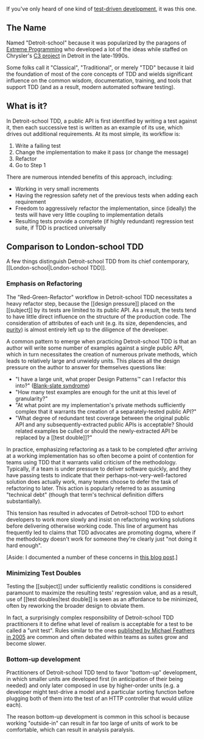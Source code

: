 If you've only heard of one kind of [test-driven development](https://en.wikipedia.org/wiki/Test-driven_development), it was this one. 

## The Name
Named "Detroit-school" because it was popularized by the paragons of [Extreme Programming](https://en.wikipedia.org/wiki/Extreme_programming) who developed a lot of the ideas while staffed on Chrysler's [C3 project](https://en.wikipedia.org/wiki/Chrysler_Comprehensive_Compensation_System) in Detroit in the late-1990s.

Some folks call it "Classical", "Traditional", or merely "TDD" because it laid the foundation of most of the core concepts of TDD and wields significant influence on the common wisdom, documentation, training, and tools that support TDD (and as a result, modern automated software testing).

## What is it?

In Detroit-school TDD, a public API is first identified by writing a test against it, then each successive test is written as an example of its use, which drives out additional requirements. At its most simple, its workflow is:

1. Write a failing test
2. Change the implementation to make it pass (or change the message)
3. Refactor
4. Go to Step 1

There are numerous intended benefits of this approach, including:

* Working in very small increments
* Having the regression safety net of the previous tests when adding each requirement
* Freedom to aggressively refactor the implementation, since (ideally) the tests will have very little coupling to implementation details
* Resulting tests provide a complete (if highly redundant) regression test suite, if TDD is practiced universally

## Comparison to London-school TDD

A few things distinguish Detroit-school TDD from its chief contemporary, [[London-school|London-school TDD]].

### Emphasis on Refactoring

The "Red-Green-Refactor" workflow in Detroit-school TDD necessitates a heavy refactor step, because the [[design pressure]] placed on the [[subject]] by its tests are limited to its public API. As a result, the tests tend to have little direct influence on the structure of the production code. The consideration of attributes of each unit (e.g. its size, dependencies, and [purity](https://en.wikipedia.org/wiki/Pure_function)) is almost entirely left up to the diligence of the developer.

A common pattern to emerge when practicing Detroit-school TDD is that an author will write some number of examples against a single public API, which in turn necessitates the creation of numerous private methods, which leads to relatively large and unwieldy units. This places all the design pressure on the author to answer for themselves questions like:

* "I have a large unit, what proper Design Patterns™ can I refactor this into?" ([Blank-slate syndrome](http://blog.codinghorror.com/avoiding-blank-page-syndrome/))
* "How many test examples are enough for the unit at this level of granularity?"
* "At what point are my implementation's private methods sufficiently complex that it warrants the creation of a separately-tested public API?"
* "What degree of redundant test coverage between the original public API and any subsequently-extracted public APIs is acceptable? Should related examples be culled or should the newly-extracted API be replaced by a [[test double]]?"

In practice, emphasizing refactoring as a task to be completed _after_ arriving at a working implementation has so often become a point of contention for teams using TDD that it warrants valid criticism of the methodology. Typically, if a team is under pressure to deliver software quickly, and they have passing tests to indicate that their perhaps-not-very-well-factored solution does actually work, many teams choose to defer the task of refactoring to later. This action is popularly referred to as assuming "technical debt" (though that term's technical definition differs substantially).

This tension has resulted in advocates of Detroit-school TDD to exhort developers to work more slowly and insist on refactoring working solutions before delivering otherwise working code. This line of argument has frequently led to claims that TDD advocates are promoting dogma, where if the methodology doesn't work for someone they're clearly just "not doing it hard enough".

[Aside: I documented a number of these concerns in [this blog post](http://blog.testdouble.com/posts/2014-01-25-the-failures-of-intro-to-tdd.html).]

### Minimizing Test Doubles

Testing the [[subject]] under sufficiently realistic conditions is considered paramount to maximize the resulting tests' regression value, and as a result, use of [[test doubles|test double]] is seen as an affordance to be minimized, often by reworking the broader design to obviate them. 

In fact, a surprisingly complex responsibility of Detroit-school TDD practitioners it to define what level of realism is acceptable for a test to be called a "unit test". Rules similar to the ones [published by Michael Feathers in 2005](http://www.artima.com/weblogs/viewpost.jsp?thread=126923) are common and often debated within teams as suites grow and become slower.

### Bottom-up development

Practitioners of Detroit-school TDD tend to favor "bottom-up" development, in which smaller units are developed first (in anticipation of their being needed) and only later composed in use by higher-order units (e.g. a developer might test-drive a model and a particular sorting function before plugging both of them into the test of an HTTP controller that would utilize each).

The reason bottom-up development is common in this school is because working "outside-in" can result in far too large of units of work to be comfortable, which can result in analysis paralysis.